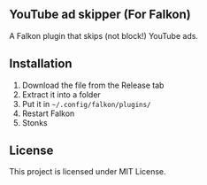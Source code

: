 ## YouTube ad skipper (For Falkon)
A Falkon plugin that skips (not block!) YouTube ads.

## Installation
1. Download the file from the Release tab
2. Extract it into a folder
3. Put it in `~/.config/falkon/plugins/`
4. Restart Falkon
5. Stonks

## License
This project is licensed under MIT License.

